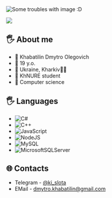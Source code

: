<img src="https://user-images.githubusercontent.com/62209676/201926548-78338025-02dd-4bed-9831-1e5084e6e7a2.png" alt="Some troubles with image :D">
<p align="left">
  <img src="https://readme-typing-svg.demolab.com/?lines=I'm computer science student;19 years old, Ukraine;CSharp .NET;JavaScript, NodeJS&font=Fira%20Code&left=true&width=380&height=50&duration=4000&pause=1000">
</p>

## 🖐 About me
- 🚩 Khabatilin Dmytro Olegovich
- 🚩 19 y.o.
- 🚩 Ukraine, Kharkiv💙💛
- 🚩 KhNURE student
- 🚩 Сomputer science


## 🖐 Languages
- ![C#](https://img.shields.io/badge/c%23-%23239120.svg?style=for-the-badge&logo=c-sharp&logoColor=white)
- ![C++](https://img.shields.io/badge/c++-%2300599C.svg?style=for-the-badge&logo=c%2B%2B&logoColor=white)
- ![JavaScript](https://img.shields.io/badge/javascript-%23323330.svg?style=for-the-badge&logo=javascript&logoColor=%23F7DF1E)
- ![NodeJS](https://img.shields.io/badge/node.js-6DA55F?style=for-the-badge&logo=node.js&logoColor=white)
- ![MySQL](https://img.shields.io/badge/mysql-%2300f.svg?style=for-the-badge&logo=mysql&logoColor=white)
- ![MicrosoftSQLServer](https://img.shields.io/badge/Microsoft%20SQL%20Sever-CC2927?style=for-the-badge&logo=microsoft%20sql%20server&logoColor=white)

## 🌐 Contacts
- Telegram - [@ki_slota](https://t.me/ki_slota)
- EMail - dmytro.khabatilin@gmail.com
